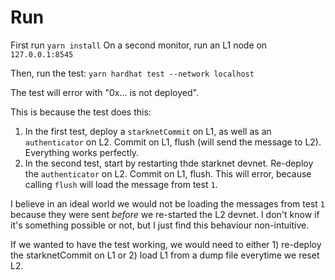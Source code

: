 # Run

First run `yarn install`
On a second monitor, run an L1 node on `127.0.0.1:8545`

Then, run the test: 
`yarn hardhat test --network localhost`


The test will error with "0x... is not deployed".

This is because the test does this:
1. In the first test, deploy a `starknetCommit` on L1, as well as an `authenticator` on L2. Commit on L1, flush (will send the message to L2). Everything works perfectly.
2. In the second test, start by restarting thde starknet devnet. Re-deploy the `authenticator` on L2. Commit on L1, flush. This will error, because calling `flush` will load the message from test `1`.

I believe in an ideal world we would not be loading the messages from test `1` because they were sent *before* we re-started the L2 devnet. I don't know if it's something possible or not, but I just find this behaviour non-intuitive.

If we wanted to have the test working, we would need to either 1) re-deploy the starknetCommit on L1 or 2) load L1 from a dump file everytime we reset L2.